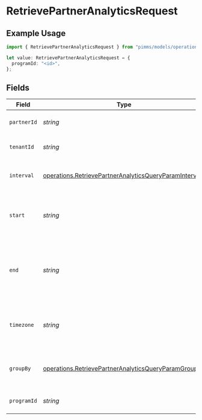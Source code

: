 # RetrievePartnerAnalyticsRequest

## Example Usage

```typescript
import { RetrievePartnerAnalyticsRequest } from "pimms/models/operations";

let value: RetrievePartnerAnalyticsRequest = {
  programId: "<id>",
};
```

## Fields

| Field                                                                                                                                   | Type                                                                                                                                    | Required                                                                                                                                | Description                                                                                                                             | Example                                                                                                                                 |
| --------------------------------------------------------------------------------------------------------------------------------------- | --------------------------------------------------------------------------------------------------------------------------------------- | --------------------------------------------------------------------------------------------------------------------------------------- | --------------------------------------------------------------------------------------------------------------------------------------- | --------------------------------------------------------------------------------------------------------------------------------------- |
| `partnerId`                                                                                                                             | *string*                                                                                                                                | :heavy_minus_sign:                                                                                                                      | The ID of the partner to retrieve analytics for.                                                                                        |                                                                                                                                         |
| `tenantId`                                                                                                                              | *string*                                                                                                                                | :heavy_minus_sign:                                                                                                                      | The ID of the tenant that created the link inside your system.                                                                          |                                                                                                                                         |
| `interval`                                                                                                                              | [operations.RetrievePartnerAnalyticsQueryParamInterval](../../models/operations/retrievepartneranalyticsqueryparaminterval.md)          | :heavy_minus_sign:                                                                                                                      | The interval to retrieve analytics for. If undefined, defaults to 24h.                                                                  |                                                                                                                                         |
| `start`                                                                                                                                 | *string*                                                                                                                                | :heavy_minus_sign:                                                                                                                      | The start date and time when to retrieve analytics from. Takes precedence over `interval`.                                              |                                                                                                                                         |
| `end`                                                                                                                                   | *string*                                                                                                                                | :heavy_minus_sign:                                                                                                                      | The end date and time when to retrieve analytics from. If not provided, defaults to the current date. Takes precedence over `interval`. |                                                                                                                                         |
| `timezone`                                                                                                                              | *string*                                                                                                                                | :heavy_minus_sign:                                                                                                                      | The IANA time zone code for aligning timeseries granularity (e.g. America/New_York). Defaults to UTC.                                   | America/New_York                                                                                                                        |
| `groupBy`                                                                                                                               | [operations.RetrievePartnerAnalyticsQueryParamGroupBy](../../models/operations/retrievepartneranalyticsqueryparamgroupby.md)            | :heavy_minus_sign:                                                                                                                      | The parameter to group the analytics data points by. Defaults to `count` if undefined.                                                  |                                                                                                                                         |
| `programId`                                                                                                                             | *string*                                                                                                                                | :heavy_check_mark:                                                                                                                      | The ID of the program to retrieve analytics for.                                                                                        |                                                                                                                                         |
